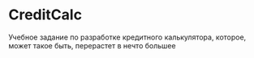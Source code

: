 # CreditCalc
Учебное задание по разработке кредитного калькулятора, которое, может такое быть, перерастет в нечто большее
